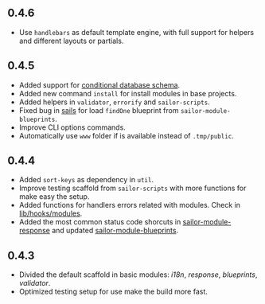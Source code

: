 ## 0.4.6

* Use `handlebars` as default template engine, with full support for helpers and different layouts or partials.

## 0.4.5

* Added support for [conditional database schema](https://github.com/balderdashy/sails/pull/2083#issuecomment-58672471).
* Added new command `install` for install modules in base projects.
* Added helpers in `validator`, `errorify` and `sailor-scripts`.
* Fixed bug in [sails](https://github.com/sailorjs/sails/commit/55c8ef4906d5a7b785b1a2d06afbfa4618e54cc4) for load `findOne` blueprint from `sailor-module-blueprints`.
* Improve CLI options commands.
* Automatically use `www` folder if is available instead of `.tmp/public`.

## 0.4.4

* Added `sort-keys` as dependency in `util`.
* Improve testing scaffold from `sailor-scripts` with more functions for make easy the setup.
* Added functions for handlers errors related with modules. Check in [lib/hooks/modules](https://github.com/sailorjs/sails/commit/7f6d863f39c65694960caa689d4c1aa7fc90b92b).
* Added the most common status code shorcuts in [sailor-module-response](https://github.com/sailorjs/sailor-module-response/commit/6bbc1e94299f0de0a3b1c78b723cc33af079c02f) and updated [sailor-module-blueprints](https://github.com/sailorjs/sailor-module-blueprints/commit/a5f1d673b3ded9ec82320a7072ea7f1bf9941779).

## 0.4.3

* Divided the default scaffold in basic modules: *i18n*, *response*, *blueprints*, *validator*.
* Optimized testing setup for use make the build more fast.

